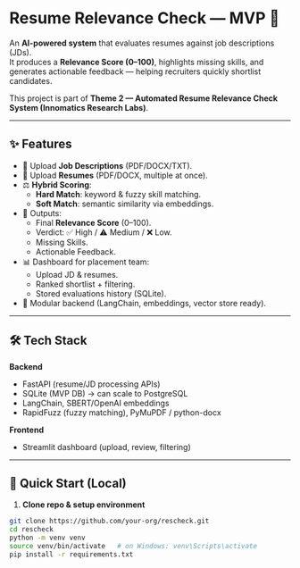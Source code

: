 # Resume Relevance Check — MVP 🦇

An **AI-powered system** that evaluates resumes against job descriptions (JDs).  
It produces a **Relevance Score (0–100)**, highlights missing skills, and generates actionable feedback — helping recruiters quickly shortlist candidates.

This project is part of **Theme 2 — Automated Resume Relevance Check System (Innomatics Research Labs)**.

---

## ✨ Features
- 📄 Upload **Job Descriptions** (PDF/DOCX/TXT).
- 📑 Upload **Resumes** (PDF/DOCX, multiple at once).
- ⚖️ **Hybrid Scoring**:
  - **Hard Match**: keyword & fuzzy skill matching.
  - **Soft Match**: semantic similarity via embeddings.
- 🎯 Outputs:
  - Final **Relevance Score** (0–100).
  - Verdict: ✅ High / ⚠️ Medium / ❌ Low.
  - Missing Skills.
  - Actionable Feedback.
- 📊 Dashboard for placement team:
  - Upload JD & resumes.
  - Ranked shortlist + filtering.
  - Stored evaluations history (SQLite).
- 🧩 Modular backend (LangChain, embeddings, vector store ready).

---

## 🛠️ Tech Stack
**Backend**
- FastAPI (resume/JD processing APIs)
- SQLite (MVP DB) → can scale to PostgreSQL
- LangChain, SBERT/OpenAI embeddings
- RapidFuzz (fuzzy matching), PyMuPDF / python-docx

**Frontend**
- Streamlit dashboard (upload, review, filtering)

---

## 🚀 Quick Start (Local)

1. **Clone repo & setup environment**
```bash
git clone https://github.com/your-org/rescheck.git
cd rescheck
python -m venv venv
source venv/bin/activate   # on Windows: venv\Scripts\activate
pip install -r requirements.txt
